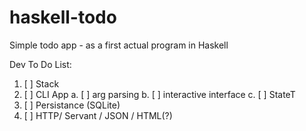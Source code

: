 # haskell-todo
Simple todo app - as a first actual program in Haskell 

Dev To Do List:
1. [ ] Stack
2. [ ] CLI App
  a. [ ] arg parsing
  b. [ ] interactive interface
  c. [ ] StateT
3. [ ] Persistance (SQLite)
4. [ ] HTTP/ Servant / JSON / HTML(?)
